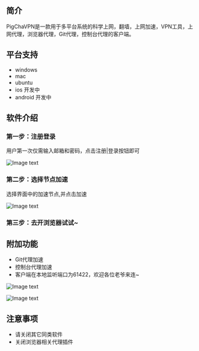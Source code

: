 ## 简介
PigChaVPN是一款用于多平台系统的科学上网，翻墙，上网加速，VPN工具，上网代理，浏览器代理，Git代理，控制台代理的客户端。
## 平台支持
- windows
- mac
- ubuntu
- ios 开发中
- android 开发中
## 软件介绍
### 第一步：注册登录
用户第一次仅需输入邮箱和密码，点击注册|登录按钮即可

![Image text](https://github.com/pigpigchacha/PigChaVPN/blob/master/misc/pic2.png)

### 第二步：选择节点加速
选择界面中的加速节点,并点击加速

![Image text](https://github.com/pigpigchacha/PigChaVPN/blob/master/misc/pic3.png)

### 第三步：去开浏览器试试~
## 附加功能
- Git代理加速
- 控制台代理加速
- 客户端在本地监听端口为61422，欢迎各位老爷来连~

![Image text](https://github.com/pigpigchacha/PigChaVPN/blob/master/misc/pic1.png)

![Image text](https://github.com/pigpigchacha/PigChaVPN/blob/master/misc/pic0.png)

## 注意事项
- 请关闭其它同类软件
- 关闭浏览器相关代理插件